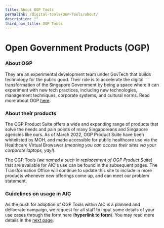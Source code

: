 ```yaml
---
title: About OGP Tools
permalink: /digital-tools/OGP-Tools/about/
description: ""
third_nav_title: OGP Tools
---
```

# Open Government Products (OGP)
### About OGP
They are an experimental development team under GovTech that builds technology for the public good. Their role is to accelerate the digital transformation of the Singapore Government by being a space where it can experiment with new tech practices, including new technologies, management techniques, corporate systems, and cultural norms. Read more about OGP [here](https://www.open.gov.sg/).
### About their products
The OGP Product Suite offers a wide and expanding range of products that solve the needs and pain points of many Singaporeans and Singapore agencies like ours. As of March 2022, OGP Product Suite have been whitelisted by MOH, and made accessible for public healthcare use via the Healthcare Virtual Browswer (*meaning you can access their sites via your corporate laptops, yay!*).

The OGP Tools (*we named it such in replacement of OGP Product Suite*)  that are  available for AIC's use can be found in the subsequent pages. The Transformation Office will continue to update this site to include in more products whenever new offerings come up, and can meet our problem statement.
### Guidelines on usage in AIC
As the push for adoption of OGP Tools within AIC is a planned and deliberate campaign, we request for all staff to input some details of your use cases through the form here (**hyperlink to form**). You may read more details in the [next page](https://www.transformationoffice.aic.sg/digital-tools/OGP-Tools/Guideline).